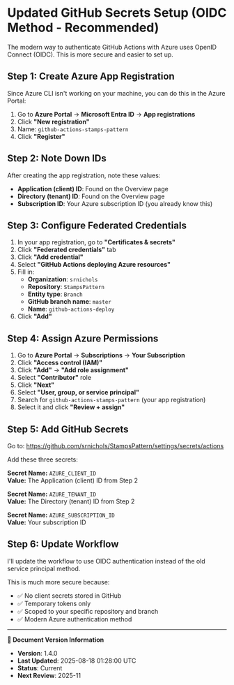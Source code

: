 # Updated GitHub Secrets Setup (OIDC Method - Recommended)

The modern way to authenticate GitHub Actions with Azure uses OpenID Connect (OIDC). This is more secure and easier to set up.

## Step 1: Create Azure App Registration

Since Azure CLI isn't working on your machine, you can do this in the Azure Portal:

1. Go to **Azure Portal** → **Microsoft Entra ID** → **App registrations**
2. Click **"New registration"**
3. Name: `github-actions-stamps-pattern`
4. Click **"Register"**

## Step 2: Note Down IDs

After creating the app registration, note these values:

- **Application (client) ID**: Found on the Overview page
- **Directory (tenant) ID**: Found on the Overview page  
- **Subscription ID**: Your Azure subscription ID (you already know this)

## Step 3: Configure Federated Credentials

1. In your app registration, go to **"Certificates & secrets"**
2. Click **"Federated credentials"** tab
3. Click **"Add credential"**
4. Select **"GitHub Actions deploying Azure resources"**
5. Fill in:
   - **Organization**: `srnichols`
   - **Repository**: `StampsPattern`
   - **Entity type**: `Branch`
   - **GitHub branch name**: `master`
   - **Name**: `github-actions-deploy`
6. Click **"Add"**

## Step 4: Assign Azure Permissions

1. Go to **Azure Portal** → **Subscriptions** → **Your Subscription**
2. Click **"Access control (IAM)"**
3. Click **"Add"** → **"Add role assignment"**
4. Select **"Contributor"** role
5. Click **"Next"**
6. Select **"User, group, or service principal"**
7. Search for `github-actions-stamps-pattern` (your app registration)
8. Select it and click **"Review + assign"**

## Step 5: Add GitHub Secrets

Go to: <https://github.com/srnichols/StampsPattern/settings/secrets/actions>

Add these three secrets:

**Secret Name:** `AZURE_CLIENT_ID`  
**Value:** The Application (client) ID from Step 2

**Secret Name:** `AZURE_TENANT_ID`  
**Value:** The Directory (tenant) ID from Step 2

**Secret Name:** `AZURE_SUBSCRIPTION_ID`  
**Value:** Your subscription ID

## Step 6: Update Workflow

I'll update the workflow to use OIDC authentication instead of the old service principal method.

This is much more secure because:

- ✅ No client secrets stored in GitHub
- ✅ Temporary tokens only
- ✅ Scoped to your specific repository and branch
- ✅ Modern Azure authentication method
---

**📝 Document Version Information**
- **Version**: 1.4.0
- **Last Updated**: 2025-08-18 01:28:00 UTC  
- **Status**: Current
- **Next Review**: 2025-11